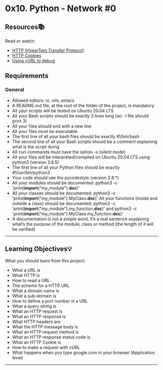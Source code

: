 # 0x10. Python - Network #0

## Resources:books:
Read or watch:
* [HTTP (HyperText Transfer Protocol)](https://www3.ntu.edu.sg/home/ehchua/programming/webprogramming/HTTP_Basics.html)
* [HTTP Cookies](https://developer.mozilla.org/en-US/docs/Web/HTTP/Cookies)
* [Using cURL to debug](https://www.hostinger.com/tutorials/curl-command-with-examples-linux/)

## Requirements
### General
* Allowed editors: vi, vim, emacs
* A README.md file, at the root of the folder of the project, is mandatory
* All your scripts will be tested on Ubuntu 20.04 LTS
* All your Bash scripts should be exactly 3 lines long (wc -l file should print 3)
* All your files should end with a new line
* All your files must be executable
* The first line of all your bash files should be exactly #!/bin/bash
* The second line of all your Bash scripts should be a comment explaining what is the script doing
* All curl commands must have the option -s (silent mode)
* All your files will be interpreted/compiled on Ubuntu 20.04 LTS using python3 (version 3.8.5)
* The first line of all your Python files should be exactly #!/usr/bin/python3
* Your code should use the pycodestyle (version 2.8.*)
* All your modules should be documented: python3 -c 'print(__import__("my_module").__doc__)'
* All your classes should be documented: python3 -c 'print(__import__("my_module").MyClass.__doc__)'
All your functions (inside and outside a class) should be documented: python3 -c 'print(__import__("my_module").my_function.__doc__)' and python3 -c 'print(__import__("my_module").MyClass.my_function.__doc__)'
* A documentation is not a simple word, it’s a real sentence explaining what’s the purpose of the module, class or method (the length of it will be verified)

---
## Learning Objectives:bulb:
What you should learn from this project:

* What a URL is
* What HTTP is
* How to read a URL
* The scheme for a HTTP URL
* What a domain name is
* What a sub-domain is
* How to define a port number in a URL
* What a query string is
* What an HTTP request is
* What an HTTP response is
* What HTTP headers are
* What the HTTP message body is
* What an HTTP request method is
* What an HTTP response status code is
* What an HTTP Cookie is
* How to make a request with cURL
* What happens when you type google.com in your browser (Application level)

---
